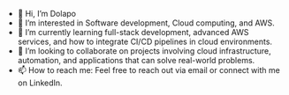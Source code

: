 - 👋 Hi, I’m Dolapo
- 👀 I’m interested in Software development, Cloud computing, and  AWS.
- 🌱 I’m currently learning full-stack development, advanced AWS services, and how to integrate CI/CD pipelines in cloud environments.
- 💞️ I’m looking to collaborate on projects involving cloud infrastructure, automation, and applications that can solve real-world problems.
- 📫 How to reach me: Feel free to reach out via email or connect with me on LinkedIn.

